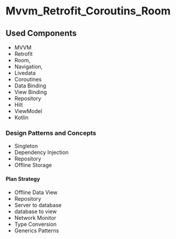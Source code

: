 # Mvvm_Retrofit_Coroutins_Room

## Used Components
*  MVVM
*  Retrofit
*  Room,
*  Navigation,
* Livedata
* Coroutines
* Data Binding
* View Binding
* Repository
* Hilt
* ViewModel
* Kotlin

### Design Patterns and Concepts
* Singleton
* Dependency Injection
* Repository
* Offline Storage

#### Plan Strategy
* Offline Data View
* Repository
* Server to database
* database to view
* Network Monitor
* Type Conversion
* Generics Patterns
  
